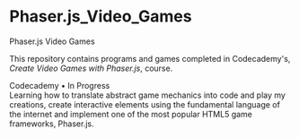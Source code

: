 # Phaser.js_Video_Games
Phaser.js Video Games

This repository contains programs and games completed in Codecademy's, _Create Video Games with Phaser.js_, course.

Codecademy • In Progress <br>
Learning how to translate abstract game mechanics into code and play my creations, create interactive elements using the fundamental language of the internet and implement one of the most popular HTML5 game frameworks, Phaser.js.

